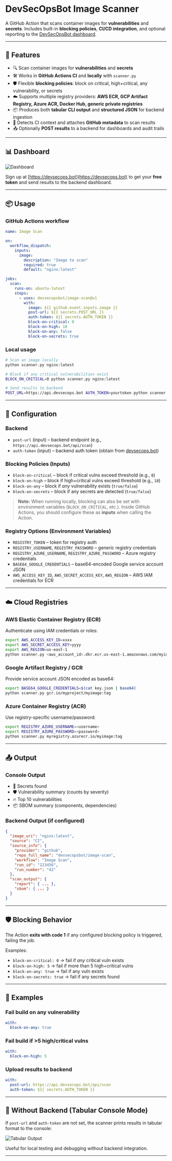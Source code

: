 # DevSecOpsBot Image Scanner

A GitHub Action that scans container images for **vulnerabilities** and **secrets**. Includes built-in **blocking policies**, **CI/CD integration**, and optional reporting to the [DevSecOpsBot dashboard](https://devsecops.bot).

---

## 🚀 Features

* 🔍 Scan container images for **vulnerabilities** and **secrets**
* 🛠️ Works in **GitHub Actions CI** and **locally** with `scanner.py`
* 🛡️ Flexible **blocking policies**: block on critical, high+critical, any vulnerability, or secrets
* ☁️ Supports multiple registry providers: **AWS ECR, GCP Artifact Registry, Azure ACR, Docker Hub, generic private registries**
* 📦 Produces both **tabular CLI output** and **structured JSON** for backend ingestion
* 🧾 Detects CI context and attaches **GitHub metadata** to scan results
* 📤 Optionally **POST results** to a backend for dashboards and audit trails

---

## 📊 Dashboard

![Dashboard](images/dashboard.png)

Sign up at [https://devsecops.bot](https://devsecops.bot) to get your **free token** and send results to the backend dashboard.

---

## 📦 Usage

### GitHub Actions workflow

```yaml
name: Image Scan

on:
  workflow_dispatch:
    inputs:
      image:
        description: "Image to scan"
        required: true
        default: "nginx:latest"

jobs:
  scan:
    runs-on: ubuntu-latest
    steps:
      - uses: devsecopsbot/image-scan@v1
        with:
          image: ${{ github.event.inputs.image }}
          post-url: ${{ secrets.POST_URL }}
          auth-token: ${{ secrets.AUTH_TOKEN }}
          block-on-critical: 0
          block-on-high: 10
          block-on-any: false
          block-on-secrets: true
```

### Local usage

```bash
# Scan an image locally
python scanner.py nginx:latest

# Block if any critical vulnerabilities exist
BLOCK_ON_CRITICAL=0 python scanner.py nginx:latest

# Send results to backend
POST_URL=https://api.devsecops.bot AUTH_TOKEN=yourtoken python scanner.py myimage:tag
```

---

## 🔧 Configuration

### Backend

* `post-url` (input) – backend endpoint (e.g., `https://api.devsecops.bot/api/scan`)
* `auth-token` (input) – backend auth token (obtain from [devsecops.bot](https://devsecops.bot))

### Blocking Policies (Inputs)

* `block-on-critical` – block if critical vulns exceed threshold (e.g., `0`)
* `block-on-high` – block if high+critical vulns exceed threshold (e.g., `10`)
* `block-on-any` – block if *any* vulnerability exists (`true/false`)
* `block-on-secrets` – block if any secrets are detected (`true/false`)

> **Note:** When running locally, blocking can also be set with environment variables (`BLOCK_ON_CRITICAL`, etc.). Inside GitHub Actions, you should configure these as **inputs** when calling the Action.

### Registry Options (Environment Variables)

* `REGISTRY_TOKEN` – token for registry auth
* `REGISTRY_USERNAME`, `REGISTRY_PASSWORD` – generic registry credentials
* `REGISTRY_AZURE_USERNAME`, `REGISTRY_AZURE_PASSWORD` – Azure registry credentials
* `BASE64_GOOGLE_CREDENTIALS` – base64-encoded Google service account JSON
* `AWS_ACCESS_KEY_ID`, `AWS_SECRET_ACCESS_KEY`, `AWS_REGION` – AWS IAM credentials for ECR

---

## ☁️ Cloud Registries

### AWS Elastic Container Registry (ECR)

Authenticate using IAM credentials or roles:

```bash
export AWS_ACCESS_KEY_ID=xxxx
export AWS_SECRET_ACCESS_KEY=yyyy
export AWS_REGION=us-east-1
python scanner.py <aws_account_id>.dkr.ecr.us-east-1.amazonaws.com/myimage:tag
```

### Google Artifact Registry / GCR

Provide service account JSON encoded as base64:

```bash
export BASE64_GOOGLE_CREDENTIALS=$(cat key.json | base64)
python scanner.py gcr.io/myproject/myimage:tag
```

### Azure Container Registry (ACR)

Use registry-specific username/password:

```bash
export REGISTRY_AZURE_USERNAME=<username>
export REGISTRY_AZURE_PASSWORD=<password>
python scanner.py myregistry.azurecr.io/myimage:tag
```

---

## 📤 Output

### Console Output

* 🔐 Secrets found
* 🛡️ Vulnerability summary (counts by severity)
* 🔥 Top 10 vulnerabilities
* 📦 SBOM summary (components, dependencies)

### Backend Output (if configured)

```json
{
  "image_uri": "nginx:latest",
  "source": "CI",
  "source_info": {
    "provider": "github",
    "repo_full_name": "devsecopsbot/image-scan",
    "workflow": "Image Scan",
    "run_id": "123456",
    "run_number": "42"
  },
  "scan_output": {
    "report": { ... },
    "sbom": { ... }
  }
}
```

---

## 🛡️ Blocking Behavior

The Action **exits with code 1** if any configured blocking policy is triggered, failing the job.

Examples:

* `block-on-critical: 0` → fail if *any* critical vuln exists
* `block-on-high: 5` → fail if more than 5 high+critical vulns
* `block-on-any: true` → fail if any vuln exists
* `block-on-secrets: true` → fail if any secrets found

---

## 📖 Examples

### Fail build on any vulnerability

```yaml
with:
  block-on-any: true
```

### Fail build if >5 high/critical vulns

```yaml
with:
  block-on-high: 5
```

### Upload results to backend

```yaml
with:
  post-url: https://api.devsecops.bot/api/scan
  auth-token: ${{ secrets.AUTH_TOKEN }}
```

---

## 📑 Without Backend (Tabular Console Mode)

If `post-url` and `auth-token` are not set, the scanner prints results in tabular format to the console:

![Tabular Output](images/tabular.png)

Useful for local testing and debugging without backend integration.

---
